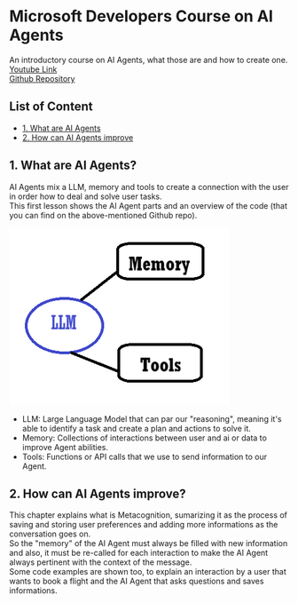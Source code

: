 # Microsoft Developers Course on AI Agents

An introductory course on AI Agents, what those are and how to create one.
<br>
<a href="https://www.youtube.com/playlist?list=PLlrxD0HtieHgKcRjd5-8DT9TbwdlDO-OC">Youtube Link</a>
<br>
<a href="https://github.com/microsoft/ai-agents-for-beginners/tree/main">Github Repository</a>

## List of Content

- [1. What are AI Agents](#1-what-are-ai-agents)
- [2. How can AI Agents improve](#2-how-can-ai-agents-improve)


## 1. What are AI Agents?

AI Agents mix a LLM, memory and tools to create a connection with the user in order how to deal and solve user tasks.
<br>
This first lesson shows the AI Agent parts and an overview of the code (that you can find on the above-mentioned Github repo).

![Alt text](aiparts.jpg)

- LLM: Large Language Model that can par our "reasoning", meaning it's able to identify a task and create a plan and actions to solve it.
- Memory: Collections of interactions between user and ai or data to improve Agent abilities.
- Tools: Functions or API calls that we use to send information to our Agent.


## 2. How can AI Agents improve?

This chapter explains what is Metacognition, sumarizing it as the process of saving and storing user preferences and adding more informations as the conversation goes on.
<br>
So the "memory" of the AI Agent must always be filled with new information and also, it must be re-called for each interaction to make the AI Agent always pertinent with the context of the message.
<br>
Some code examples are shown too, to explain an interaction by a user that wants to book a flight and the AI Agent that asks questions and saves informations.


